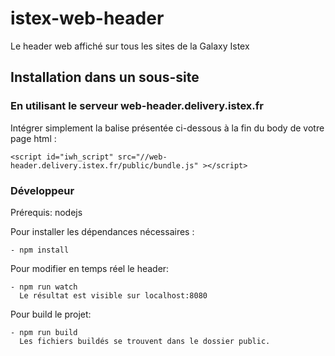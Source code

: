 # istex-web-header

Le header web affiché sur tous les sites de  la Galaxy Istex

## Installation dans un sous-site

### En utilisant le serveur web-header.delivery.istex.fr

Intégrer simplement la balise présentée ci-dessous à la fin du body de votre page html :

```
<script id="iwh_script" src="//web-header.delivery.istex.fr/public/bundle.js" ></script>
```

### Développeur

Prérequis: nodejs

Pour installer les dépendances nécessaires :
```
- npm install
```

Pour modifier en temps réel le header:
```
- npm run watch
  Le résultat est visible sur localhost:8080
```

Pour build le projet:
```
- npm run build
  Les fichiers buildés se trouvent dans le dossier public.
```

